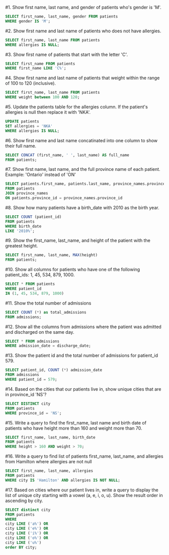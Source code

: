 #1. Show first name, last name, and gender of patients who's gender is 'M'.
```sql
SELECT first_name, last_name, gender FROM patients
WHERE gender IS 'M';
```
#2. Show first name and last name of patients who does not have allergies.
```sql
SELECT first_name, last_name FROM patients
WHERE allergies IS NULL;
```
#3. Show first name of patients that start with the letter 'C'.
```sql
SELECT first_name FROM patients
WHERE first_name LIKE 'C%';
```
#4. Show first name and last name of patients that weight within the range of 100 to 120 (inclusive).
```sql
SELECT first_name, last_name FROM patients
WHERE weight between 100 AND 120;
```
#5. Update the patients table for the allergies column. If the patient's allergies is null then replace it with 'NKA'.
```sql
UPDATE patients
SET allergies = 'NKA'
WHERE allergies IS NULL;
```
#6. Show first name and last name concatinated into one column to show their full name.
```sql
SELECT CONCAT (first_name, ' ', last_name) AS full_name
FROM patients;
```
#7. Show first name, last name, and the full province name of each patient. Example: 'Ontario' instead of 'ON'
```sql
SELECT patients.first_name, patients.last_name, province_names.province_name 
FROM patients
JOIN province_names
ON patients.province_id = province_names.province_id
```
#8. Show how many patients have a birth_date with 2010 as the birth year. 
```sql
SELECT COUNT (patient_id)
FROM patients
WHERE birth_date 
LIKE '2010%';
```
#9. Show the first_name, last_name, and height of the patient with the greatest height.
```sql
SELECT first_name, last_name, MAX(height)
FROM patients;
```
#10. Show all columns for patients who have one of the following patient_ids: 1, 45, 534, 879, 1000.
```sql
SELECT * FROM patients
WHERE patient_id
IN (1, 45, 534, 879, 1000)
```
#11. Show the total number of admissions
```sql
SELECT COUNT (*) as total_admissions 
FROM admissions;
```
#12. Show all the columns from admissions where the patient was admitted and discharged on the same day.
```sql
SELECT * FROM admissions
WHERE admission_date = discharge_date;
```
#13. Show the patient id and the total number of admissions for patient_id 579.
```sql
SELECT patient_id, COUNT (*) admission_date
FROM admissions
WHERE patient_id = 579;
```
#14. Based on the cities that our patients live in, show unique cities that are in province_id 'NS'?
```sql
SELECT DISTINCT city 
FROM patients
WHERE province_id = 'NS';
```
#15. Write a query to find the first_name, last name and birth date of patients who have height more than 160 and weight more than 70.
```sql
SELECT first_name, last_name, birth_date 
FROM patients
WHERE height > 160 AND weight > 70;
```
#16. Write a query to find list of patients first_name, last_name, and allergies from Hamilton where allergies are not null
```sql
SELECT first_name, last_name, allergies
FROM patients
WHERE city IS 'Hamilton' AND allergies IS NOT NULL;
```
#17. Based on cities where our patient lives in, write a query to display the list of unique city starting with a vowel (a, e, i, o, u). Show the result order in ascending by city.
```sql
SELECT distinct city
FROM patients
WHERE 
city LIKE ('a%') OR 
city LIKE ('e%') OR 
city LIKE ('i%') OR 
city LIKE ('o%') OR 
city LIKE ('u%')
order BY city;
```
